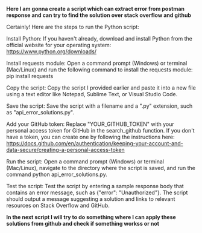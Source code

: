 **Here I am gonna create a script which can extract error from postman response and can try to find the solution over stack overflow and github**


Certainly! Here are the steps to run the Python script:

Install Python: If you haven't already, download and install Python from the official website for your operating system: https://www.python.org/downloads/

Install requests module: Open a command prompt (Windows) or terminal (Mac/Linux) and run the following command to install the requests module: pip install requests

Copy the script: Copy the script I provided earlier and paste it into a new file using a text editor like Notepad, Sublime Text, or Visual Studio Code.

Save the script: Save the script with a filename and a ".py" extension, such as "api_error_solutions.py".

Add your GitHub token: Replace "YOUR_GITHUB_TOKEN" with your personal access token for GitHub in the search_github function. If you don't have a token, you can create one by following the instructions here: https://docs.github.com/en/authentication/keeping-your-account-and-data-secure/creating-a-personal-access-token

Run the script: Open a command prompt (Windows) or terminal (Mac/Linux), navigate to the directory where the script is saved, and run the command python api_error_solutions.py.

Test the script: Test the script by entering a sample response body that contains an error message, such as {"error": "Unauthorized"}. The script should output a message suggesting a solution and links to relevant resources on Stack Overflow and GitHub.

**In the next script I will try to do something where I can apply these solutions from github and check if something workss or not**
